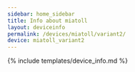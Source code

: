 ```yaml
---
sidebar: home_sidebar
title: Info about miatoll
layout: deviceinfo
permalink: /devices/miatoll/variant2/
device: miatoll_variant2
---
```

{% include templates/device_info.md %}
